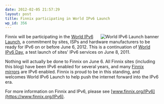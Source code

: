 ```yaml
---
date: 2012-02-05 21:57:29
layout: post
title: Finnix participating in World IPv6 Launch
wp_id: 356
---
```

<img src="http://www.worldipv6launch.org/wp-content/themes/ipv6/downloads/World_IPv6_launch_banner_256.png" alt="World IPv6 Launch banner" style="float: right;" />Finnix will be participating in the [World IPv6 Launch](http://www.worldipv6launch.org/), a commitment by sites, ISPs and hardware manufacturers to be ready for IPv6 on or before June 6, 2012. This is a continuation of [World IPv6 Day](http://www.worldipv6day.org/), a test launch of sites' IPv6 services on June 8, 2011.

Nothing will actually be done to Finnix on June 6. All Finnix sites (including this blog) have been IPv6 enabled for several years, and many [Finnix mirrors](https://mirrors.finnix.org/) are IPv6 enabled. Finnix is proud to be in this standing, and welcomes World IPv6 Launch to help push the internet forward into the IPv6 era.

For more information on Finnix and IPv6, please see [www.finnix.org/IPv6](https://www.finnix.org/IPv6).
